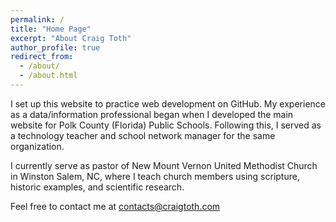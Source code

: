 ```yaml
---
permalink: /
title: "Home Page"
excerpt: "About Craig Toth"
author_profile: true
redirect_from:
  - /about/
  - /about.html
---
```


I set up this website to practice web development on GitHub. My experience as a data/information professional began when I developed the main website for Polk County (Florida) Public Schools. Following this, I served as a technology teacher and school network manager for the same organization.

I currently serve as pastor of New Mount Vernon United Methodist Church in Winston Salem, NC, where I teach church members using scripture, historic examples, and scientific research.

Feel free to contact me at <contacts@craigtoth.com>
